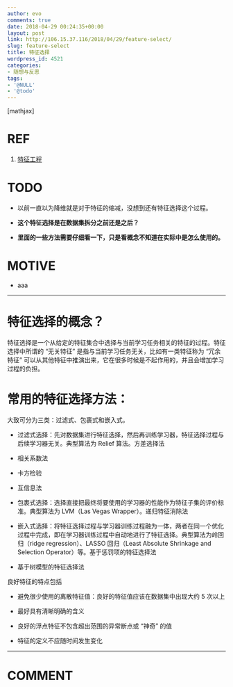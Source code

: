 ```yaml
---
author: evo
comments: true
date: 2018-04-29 00:24:35+00:00
layout: post
link: http://106.15.37.116/2018/04/29/feature-select/
slug: feature-select
title: 特征选择
wordpress_id: 4521
categories:
- 随想与反思
tags:
- '@NULL'
- '@todo'
---
```


<!-- more -->

[mathjax]


# REF





 	
  1. [特征工程](https://feisky.xyz/machine-learning/basic/feature-engineering.html)




# TODO





 	
  * 以前一直以为降维就是对于特征的缩减，没想到还有特征选择这个过程。

 	
  * **这个特征选择是在数据集拆分之前还是之后？**

 	
  * **里面的一些方法需要仔细看一下，只是看概念不知道在实际中是怎么使用的。**




# MOTIVE





 	
  * aaa





* * *





# 特征选择的概念？


特征选择是一个从给定的特征集合中选择与当前学习任务相关的特征的过程。特征选择中所谓的 “无关特征” 是指与当前学习任务无关，比如有一类特征称为 “冗余特征” 可以从其他特征中推演出来，它在很多时候是不起作用的，并且会增加学习过程的负担。


# 常用的特征选择方法：


大致可分为三类：过滤式、包裹式和嵌入式。



 	
  * 过滤式选择：先对数据集进行特征选择，然后再训练学习器，特征选择过程与后续学习器无关。典型算法为 Relief 算法。方差选择法

 	
  * 相关系数法

 	
  * 卡方检验

 	
  * 互信息法

 	
  * 包裹式选择：选择直接把最终将要使用的学习器的性能作为特征子集的评价标准。典型算法为 LVM（Las Vegas Wrapper）。递归特征消除法

 	
  * 嵌入式选择：将特征选择过程与学习器训练过程融为一体，两者在同一个优化过程中完成，即在学习器训练过程中自动地进行了特征选择。典型算法为岭回归（ridge regression）、LASSO 回归（Least Absolute Shrinkage and Selection Operator）等。基于惩罚项的特征选择法

 	
  * 基于树模型的特征选择法


良好特征的特点包括

 	
  * 避免很少使用的离散特征值：良好的特征值应该在数据集中出现大约 5 次以上

 	
  * 最好具有清晰明确的含义

 	
  * 良好的浮点特征不包含超出范围的异常断点或 “神奇” 的值

 	
  * 特征的定义不应随时间发生变化
























* * *





# COMMENT




